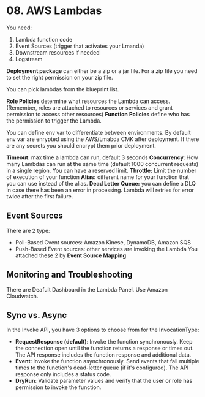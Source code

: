 # 08. AWS Lambdas

You need:
1. Lambda function code
2. Event Sources (trigger that activates your Lmanda)
3. Downstream resources if needed
4. Logstream

**Deployment package** can either be a zip or a jar file. For a zip file you need to set the right permission on your zip file.

You can pick lambdas from the blueprint list.

**Role Policies** determine what resources the Lambda can access. (Remember, roles are attached to resources or services and grant permission to access other resources)
**Function Policies** define who has the permission to trigger the Lambda.

You can define env var to differentiate between environments. By default env var are enrypted using the AWS/Lmabda CMK after deployment. If there are any secrets you should encrypt them prior deployment.


**Timeout**: max time a lambda can run, default 3 seconds
**Concurrency**: How many Lambdas can run at the same time (default 1000 concurrent requests) in a single region. You can have a reserved limit.
**Throttle:** Limit the number of execution of your function
**Alias:** different name for your function that you can use instead of the alias.
**Dead Letter Queue:** you can define a DLQ in case there has been an error in processing. Lambda will retries for error twice after the first failure.

## Event Sources
There are 2 type: 
* Poll-Based Cvent sources: Amazon Kinese, DynamoDB, Amazon SQS
* Push-Based Event sources: other services are invoking the Lambda
You attached these 2 by **Event Source Mapping**


## Monitoring and Troubleshooting
There are Deafult Dashboard in the Lambda Panel. Use Amazon Cloudwatch.

## Sync vs. Async
In the Invoke API, you have 3 options to choose from for the InvocationType:

- **RequestResponse (default)**: Invoke the function synchronously. Keep the connection open until the function returns a response or times out. The API response includes the function response and additional data.
- **Event**: Invoke the function asynchronously. Send events that fail multiple times to the function's dead-letter queue (if it's configured). The API response only includes a status code.
- **DryRun**: Validate parameter values and verify that the user or role has permission to invoke the function.
